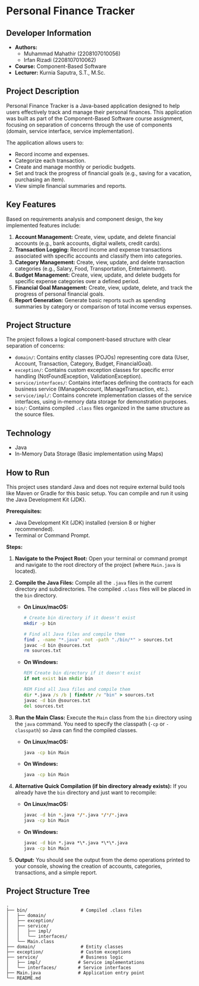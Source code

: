 # Personal Finance Tracker

## Developer Information

*   **Authors:**
    *   Muhammad Mahathir (2208107010056)
    *   Irfan Rizadi (2208107010062)
*   **Course:** Component-Based Software
*   **Lecturer:** Kurnia Saputra, S.T., M.Sc.

## Project Description

Personal Finance Tracker is a Java-based application designed to help users effectively track and manage their personal finances. This application was built as part of the Component-Based Software course assignment, focusing on separation of concerns through the use of components (domain, service interface, service implementation).

The application allows users to:
*   Record income and expenses.
*   Categorize each transaction.
*   Create and manage monthly or periodic budgets.
*   Set and track the progress of financial goals (e.g., saving for a vacation, purchasing an item).
*   View simple financial summaries and reports.

## Key Features

Based on requirements analysis and component design, the key implemented features include:

1.  **Account Management:** Create, view, update, and delete financial accounts (e.g., bank accounts, digital wallets, credit cards).
2.  **Transaction Logging:** Record income and expense transactions associated with specific accounts and classify them into categories.
3.  **Category Management:** Create, view, update, and delete transaction categories (e.g., Salary, Food, Transportation, Entertainment).
4.  **Budget Management:** Create, view, update, and delete budgets for specific expense categories over a defined period.
5.  **Financial Goal Management:** Create, view, update, delete, and track the progress of personal financial goals.
6.  **Report Generation:** Generate basic reports such as spending summaries by category or comparison of total income versus expenses.

## Project Structure

The project follows a logical component-based structure with clear separation of concerns:

*   `domain/`: Contains entity classes (POJOs) representing core data (User, Account, Transaction, Category, Budget, FinancialGoal).
*   `exception/`: Contains custom exception classes for specific error handling (NotFoundException, ValidationException).
*   `service/interfaces/`: Contains interfaces defining the contracts for each business service (IManageAccount, IManageTransaction, etc.).
*   `service/impl/`: Contains concrete implementation classes of the service interfaces, using in-memory data storage for demonstration purposes.
*   `bin/`: Contains compiled `.class` files organized in the same structure as the source files.

## Technology

*   Java
*   In-Memory Data Storage (Basic implementation using Maps)

## How to Run

This project uses standard Java and does not require external build tools like Maven or Gradle for this basic setup. You can compile and run it using the Java Development Kit (JDK).

**Prerequisites:**
*   Java Development Kit (JDK) installed (version 8 or higher recommended).
*   Terminal or Command Prompt.

**Steps:**

1.  **Navigate to the Project Root:**
    Open your terminal or command prompt and navigate to the root directory of the project (where `Main.java` is located).

2.  **Compile the Java Files:**
    Compile all the `.java` files in the current directory and subdirectories. The compiled `.class` files will be placed in the `bin` directory.

    *   **On Linux/macOS:**
        ```bash
        # Create bin directory if it doesn't exist
        mkdir -p bin
        
        # Find all Java files and compile them
        find . -name "*.java" -not -path "./bin/*" > sources.txt
        javac -d bin @sources.txt
        rm sources.txt
        ```
    *   **On Windows:**
        ```cmd
        REM Create bin directory if it doesn't exist
        if not exist bin mkdir bin
        
        REM Find all Java files and compile them
        dir *.java /s /b | findstr /v "bin" > sources.txt
        javac -d bin @sources.txt
        del sources.txt
        ```

3.  **Run the Main Class:**
    Execute the `Main` class from the `bin` directory using the `java` command. You need to specify the classpath (`-cp` or `-classpath`) so Java can find the compiled classes.

    *   **On Linux/macOS:**
        ```bash
        java -cp bin Main
        ```
    *   **On Windows:**
        ```cmd
        java -cp bin Main
        ```

4.  **Alternative Quick Compilation (if bin directory already exists):**
    If you already have the `bin` directory and just want to recompile:

    *   **On Linux/macOS:**
        ```bash
        javac -d bin *.java */*.java */*/*.java
        java -cp bin Main
        ```
    *   **On Windows:**
        ```cmd
        javac -d bin *.java *\*.java *\*\*.java
        java -cp bin Main
        ```

5.  **Output:**
    You should see the output from the demo operations printed to your console, showing the creation of accounts, categories, transactions, and a simple report.

## Project Structure Tree
```
.
├── bin/                    # Compiled .class files
│   ├── domain/
│   ├── exception/
│   ├── service/
│   │   ├── impl/
│   │   └── interfaces/
│   └── Main.class
├── domain/                 # Entity classes
├── exception/              # Custom exceptions
├── service/                # Business logic
│   ├── impl/              # Service implementations
│   └── interfaces/        # Service interfaces
├── Main.java              # Application entry point
└── README.md
```
